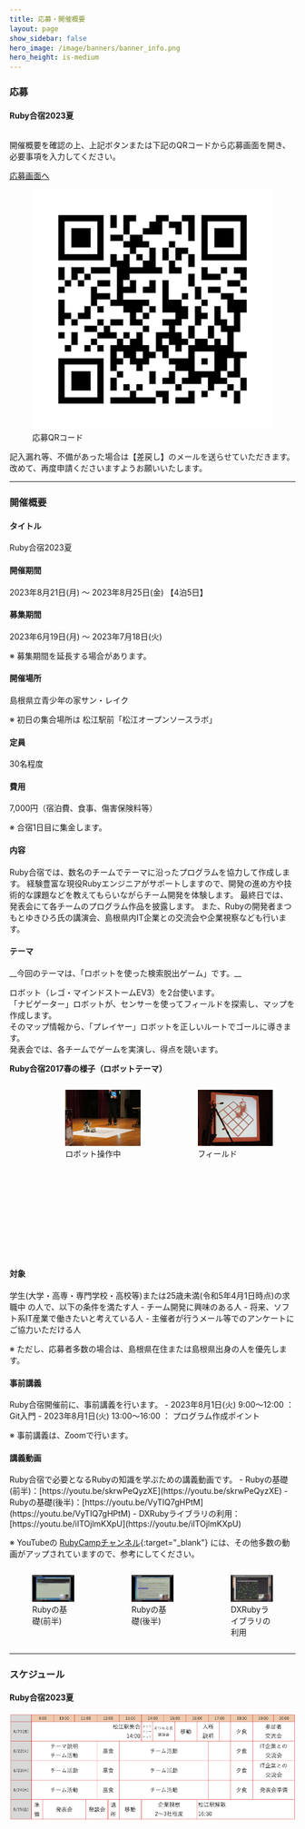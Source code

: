 ```yaml
---
title: 応募・開催概要
layout: page
show_sidebar: false
hero_image: /image/banners/banner_info.png
hero_height: is-medium
---
```


<h3 class="block">
  <span class="icon-text has-text-info-dark">
    <span class="icon">
      <i class="fas fa-file-alt"></i>
    </span>
    <span>応募</span>
  </span>
</h3>

<h4 class="has-text-danger-dark">Ruby合宿2023夏</h4>

<div class="columns is-centered">
  <div class="column is-12">
    <p class="has-text-centered">
      <span>開催概要を確認の上、上記ボタンまたは下記のQRコードから応募画面を開き、必要事項を入力してください。</span>
    </p>
    <p class="has-text-centered">
      <a class="button is-large is-rounded is-link" target="_blank" href="https://forms.gle/rJHVuDrVKUeuLkRY8">応募画面へ</a>
    </p>
    <div class="block has-text-centered">
      <figure class="image is-128x128 is-inline-block">
        <img src="/image/2023-summer/2023_summer_sf_barcode.png" alt="応募QRコード">
        <figcaption>
          応募QRコード
        </figcaption>
      </figure>
    </div>
    <div class="notification is-warning is-light">
      記入漏れ等、不備があった場合は【差戻し】のメールを送らせていただきます。改めて、再度申請くださいますようお願いいたします。
    </div>
  </div>
</div>

---

<h3 class="block" class="has-text-info-dark">
  <span class="icon-text">
    <span class="icon">
      <i class="fas fa-gem"></i>
    </span>
    <span>開催概要</span>
  </span>
</h3>

<h4 class="has-text-success-dark">タイトル</h4>
Ruby合宿2023夏

<h4 class="has-text-success-dark">開催期間</h4>
2023年8月21日(月) 〜 2023年8月25日(金) 【4泊5日】

<h4 class="has-text-success-dark">募集期間</h4>
2023年6月19日(月) 〜 2023年7月18日(火)

※ 募集期間を延長する場合があります。

<h4 class="has-text-success-dark">開催場所</h4>
島根県立青少年の家サン・レイク

※ 初日の集合場所は 松江駅前「松江オープンソースラボ」

<h4 class="has-text-success-dark">定員</h4>
30名程度  

<h4 class="has-text-success-dark">費用</h4>
7,000円（宿泊費、食事、傷害保険料等）

※ 合宿1日目に集金します。

<h4 class="has-text-success-dark">内容</h4>
Ruby合宿では、数名のチームでテーマに沿ったプログラムを協力して作成します。  
経験豊富な現役Rubyエンジニアがサポートしますので、開発の進め方や技術的な課題などを教えてもらいながらチーム開発を体験します。  
最終日では、発表会にて各チームのプログラム作品を披露します。  
また、Rubyの開発者まつもとゆきひろ氏の講演会、島根県内IT企業との交流会や企業視察なども行います。  

<h4 class="has-text-success-dark">テーマ</h4>
__今回のテーマは、「ロボットを使った検索脱出ゲーム」です。__

ロボット（レゴ・マインドストームEV3）を2台使います。  
「ナビゲーター」ロボットが、センサーを使ってフィールドを探索し、マップを作成します。  
そのマップ情報から、「プレイヤー」ロボットを正しいルートでゴールに導きます。  
発表会では、各チームでゲームを実演し、得点を競います。

__Ruby合宿2017春の様子（ロボットテーマ）__

<div class="columns">
  <div class="column">
    <figure class="image">
      <img src="/image/info/theme_1.jpg" alt="発表会ステージ">
      <figcaption>
        発表会ステージ
      </figcaption>
    </figure>
  </div>
  <div class="column">
    <figure class="image">
      <img src="/image/info/theme_2.jpg" alt="ロボット操作中">
      <figcaption>
        ロボット操作中
      </figcaption>
    </figure>
  </div>
  <div class="column">
    <figure class="image">
      <img src="/image/info/theme_3.jpg" alt="フィールド">
      <figcaption>
        フィールド
      </figcaption>
    </figure>
  </div>
</div> 

<h4 class="has-text-success-dark">対象</h4>
学生(大学・高専・専門学校・高校等)または25歳未満(令和5年4月1日時点)の求職中 の人で、以下の条件を満たす人  
- チーム開発に興味のある人
- 将来、ソフト系IT産業で働きたいと考えている人
- 主催者が行うメール等でのアンケートにご協力いただける人

※ ただし、応募者多数の場合は、島根県在住または島根県出身の人を優先します。

<h4 class="has-text-success-dark">事前講義</h4>
Ruby合宿開催前に、事前講義を行います。  
- 2023年8月1日(火) 9:00〜12:00 ： Git入門
- 2023年8月1日(火) 13:00〜16:00 ： プログラム作成ポイント

※ 事前講義は、Zoomで行います。

<h4 class="has-text-success-dark">講義動画</h4>
Ruby合宿で必要となるRubyの知識を学ぶための講義動画です。  
- Rubyの基礎(前半)：[https://youtu.be/skrwPeQyzXE](https://youtu.be/skrwPeQyzXE)
- Rubyの基礎(後半)：[https://youtu.be/VyTIQ7gHPtM](https://youtu.be/VyTIQ7gHPtM)
- DXRubyライブラリの利用：[https://youtu.be/iITOjlmKXpU](https://youtu.be/iITOjlmKXpU)

※ YouTubeの [RubyCampチャンネル](https://www.youtube.com/channel/UC_zQBDRY64nWoQ56jcBEW5g){:target="_blank"} には、その他多数の動画がアップされていますので、参考にしてください。

<div class="columns">
  <div class="column">
    <figure class="image">
      <img src="/image/info/ruby_lecture_1_tmb.png" alt="Rubyの基礎(前半)">
      <figcaption>
        Rubyの基礎(前半)
      </figcaption>
    </figure>
  </div>
  <div class="column">
    <figure class="image">
      <img src="/image/info/ruby_lecture_2_tmb.png" alt="Rubyの基礎(後半)">
      <figcaption>
        Rubyの基礎(後半)
      </figcaption>
    </figure>
  </div>
  <div class="column">
    <figure class="image">
      <img src="/image/info/dxruby_lecture_tmb.png" alt="DXRubyライブラリの利用">
      <figcaption>
        DXRubyライブラリの利用
      </figcaption>
    </figure>
  </div>
</div> 

---

<h3 class="block" class="has-text-info-dark">
  <span class="icon-text">
    <span class="icon">
      <i class="fas fa-calendar"></i>
    </span>
    <span>スケジュール</span>
  </span>
</h3>

<h4 class="has-text-danger-dark">Ruby合宿2023夏</h4>

![Ruby合宿2023夏スケジュール](/image/2023-summer/2023_summer_schedule.png "Ruby合宿2023夏スケジュール")

